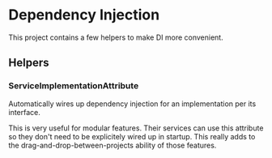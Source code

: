 # Dependency Injection

This project contains a few helpers to make DI more convenient.

## Helpers

### ServiceImplementationAttribute

Automatically wires up dependency injection for an implementation per its interface.

This is very useful for modular features.
Their services can use this attribute so they don't need to be explicitely wired up in startup.
This really adds to the drag-and-drop-between-projects ability of those features.
